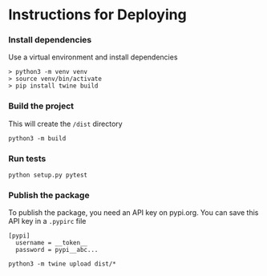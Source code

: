 # Instructions for Deploying

### Install dependencies

Use a virtual environment and install dependencies

```
> python3 -m venv venv
> source venv/bin/activate
> pip install twine build
```

### Build the project

This will create the `/dist` directory
```
python3 -m build
```

### Run tests

```
python setup.py pytest
```

### Publish the package

To publish the package, you need an API key on pypi.org. You can save this API key in a `.pypirc` file 

```
[pypi]
  username = __token__
  password = pypi__abc...
```

```
python3 -m twine upload dist/*
```